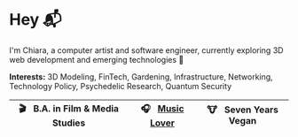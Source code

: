 # Hey 📬

I'm Chiara, a computer artist and software engineer, currently exploring 3D web development and emerging technologies 🤖

**Interests:** 3D Modeling, FinTech, Gardening, Infrastructure, Networking, Technology Policy, Psychedelic Research, Quantum Security

🎬 &nbsp; B.A. in Film & Media Studies | 🎧 &nbsp; [Music Lover](https://open.spotify.com/user/5dag50fq0etby27eto67r5e8e?si=90459d7aec7c4262) | 🐮 &nbsp; Seven Years Vegan
|-|-|-|
